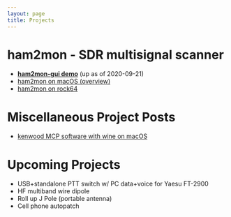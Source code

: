 ```yaml
---
layout: page
title: Projects
---
```


# ham2mon - SDR multisignal scanner

* [**ham2mon-gui demo**](http://sdrock.0x26.net:8080) (up as of 2020-09-21)
* [ham2mon on macOS (overview)](/ham2mon-multi-channel-scanner)
* [ham2mon on rock64](/ham2mon-rock64-setup)

# Miscellaneous Project Posts

* [kenwood MCP software with wine on macOS](/kenwood-software-and-wine)

# Upcoming Projects

* USB+standalone PTT switch w/ PC data+voice for Yaesu FT-2900
* HF multiband wire dipole
* Roll up J Pole (portable antenna)
* Cell phone autopatch
